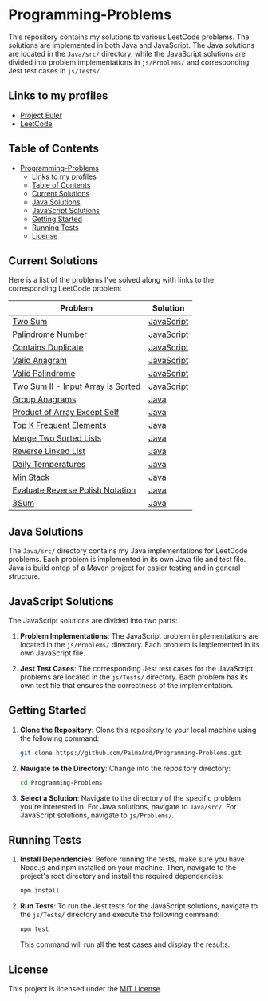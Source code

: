 # Programming-Problems

This repository contains my solutions to various LeetCode problems. The solutions are implemented in both Java and JavaScript. The Java solutions are located in the `Java/src/` directory, while the JavaScript solutions are divided into problem implementations in `js/Problems/` and corresponding Jest test cases in `js/Tests/`.

## Links to my profiles
- [Project Euler](https://projecteuler.net/progress=PalmaAnd)
- [LeetCode](https://leetcode.com/PalmaAnd/)

## Table of Contents

- [Programming-Problems](#programming-problems)
  - [Links to my profiles](#links-to-my-profiles)
  - [Table of Contents](#table-of-contents)
  - [Current Solutions](#current-solutions)
  - [Java Solutions](#java-solutions)
  - [JavaScript Solutions](#javascript-solutions)
  - [Getting Started](#getting-started)
  - [Running Tests](#running-tests)
  - [License](#license)

## Current Solutions

Here is a list of the problems I've solved along with links to the corresponding LeetCode problem:

| Problem                                                                                               | Solution                                                                           |
| ----------------------------------------------------------------------------------------------------- | ---------------------------------------------------------------------------------- |
| [Two Sum](https://leetcode.com/problems/two-sum/)                                                     | [JavaScript](js/Problems/twoSum.js)                                                |
| [Palindrome Number](https://leetcode.com/problems/palindrome-number/)                                 | [JavaScript](js/Problems/isPalindrome.js)                                          |
| [Contains Duplicate](https://leetcode.com/problems/contains-duplicate/)                               | [JavaScript](js/Problems/containsDuplicate.js)                                     |
| [Valid Anagram](https://leetcode.com/problems/valid-anagram/)                                         | [JavaScript](js/Problems/isAnagram.js)                                             |
| [Valid Palindrome](https://leetcode.com/problems/valid-palindrome/)                                   | [JavaScript](js/Problems/isPalindrome.js)                                          |
| [Two Sum II - Input Array Is Sorted](https://leetcode.com/problems/two-sum-ii-input-array-is-sorted/) | [JavaScript](js/Problems/twoSum2.js)                                               |
| [Group Anagrams](https://leetcode.com/problems/group-anagrams/)                                       | [Java](Java/src/main/java/problems/leetcode/arrays_hashing/GroupAnagrams.java)     |
| [Product of Array Except Self](https://leetcode.com/problems/product-of-array-except-self/)           | [Java](Java/src/main/java/problems/leetcode/arrays_hashing/ProductExceptSelf.java) |
| [Top K Frequent Elements](https://leetcode.com/problems/top-k-frequent-elements/)                     | [Java](Java/src/main/java/problems/leetcode/arrays_hashing/TopKFrequent.java)      |
| [Merge Two Sorted Lists](https://leetcode.com/problems/merge-two-sorted-lists/)                       | [Java](Java/src/main/java/problems/leetcode/linked_list/MergeTwoSortedLists.java)  |
| [Reverse Linked List](https://leetcode.com/problems/reverse-linked-list/)                             | [Java](Java/src/main/java/problems/leetcode/linked_list/ReverseLinkedList.java)    |
| [Daily Temperatures](https://leetcode.com/problems/daily-temperatures/)                               | [Java](Java/src/main/java/problems/leetcode/stack/DailyTemperatures.java)          |
| [Min Stack](https://leetcode.com/problems/min-stack/)                                                 | [Java](Java/src/main/java/problems/leetcode/stack/MinStack.java)                   |
| [Evaluate Reverse Polish Notation](https://leetcode.com/problems/evaluate-reverse-polish-notation/)   | [Java](Java/src/main/java/problems/leetcode/stack/ReversePolish.java)              |
| [3Sum](https://leetcode.com/problems/3sum/)                                                           | [Java](Java/src/main/java/problems/leetcode/two_pointers/ThreeSum.java)            |

## Java Solutions

The `Java/src/` directory contains my Java implementations for LeetCode problems. Each problem is implemented in its own Java file and test file.
Java is build ontop of a Maven project for easier testing and in general structure.

## JavaScript Solutions

The JavaScript solutions are divided into two parts:

1. **Problem Implementations**: The JavaScript problem implementations are located in the `js/Problems/` directory. Each problem is implemented in its own JavaScript file.

2. **Jest Test Cases**: The corresponding Jest test cases for the JavaScript problems are located in the `js/Tests/` directory. Each problem has its own test file that ensures the correctness of the implementation.

## Getting Started

1. **Clone the Repository**: Clone this repository to your local machine using the following command:

    ```bash
    git clone https://github.com/PalmaAnd/Programming-Problems.git
    ```

2. **Navigate to the Directory**: Change into the repository directory:

    ```bash
    cd Programming-Problems
    ```

3. **Select a Solution**: Navigate to the directory of the specific problem you're interested in. For Java solutions, navigate to `Java/src/`. For JavaScript solutions, navigate to `js/Problems/`.

## Running Tests

1. **Install Dependencies**: Before running the tests, make sure you have Node.js and npm installed on your machine. Then, navigate to the project's root directory and install the required dependencies:

    ```bash
    npm install
    ```

2. **Run Tests**: To run the Jest tests for the JavaScript solutions, navigate to the `js/Tests/` directory and execute the following command:

    ```bash
    npm test
    ```

    This command will run all the test cases and display the results.

## License

This project is licensed under the [MIT License](LICENSE).

